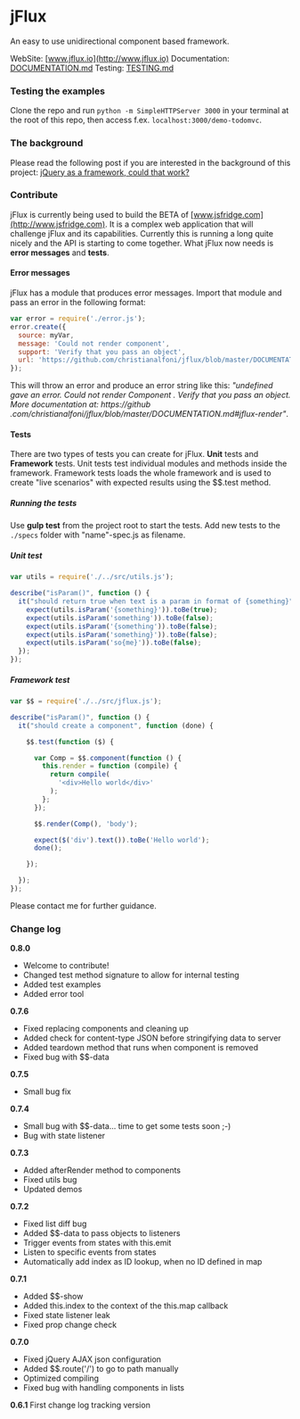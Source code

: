 # jFlux

An easy to use unidirectional component based framework.

WebSite: [www.jflux.io](http://www.jflux.io)
Documentation: [DOCUMENTATION.md](https://github.com/christianalfoni/jflux/blob/master/DOCUMENTATION.md)
Testing: [TESTING.md](https://github.com/christianalfoni/jflux/blob/master/TESTING.md)

### Testing the examples
Clone the repo and run `python -m SimpleHTTPServer 3000` in your terminal at the root of this repo, then access f.ex.
`localhost:3000/demo-todomvc`.

### The background
Please read the following post if you are interested in the background of this project: [jQuery as a framework, could that work?](http://christianalfoni.github.io/javascript/2014/09/08/jquery-as-a-framework-could-that-work.html)

### Contribute
jFlux is currently being used to build the BETA of [www.jsfridge.com](http://www.jsfridge.com). It is a complex web
application that will challenge jFlux and its capabilities. Currently this is running a long quite nicely and the API
is starting to come together. What jFlux now needs is **error messages** and **tests**.

#### Error messages
jFlux has a module that produces error messages. Import that module and pass an error in the following format:

```javascript
var error = require('./error.js');
error.create({
  source: myVar,
  message: 'Could not render component',
  support: 'Verify that you pass an object',
  url: 'https://github.com/christianalfoni/jflux/blob/master/DOCUMENTATION.md#jflux-render'
});
```

This will throw an error and produce an error string like this: *"undefined gave an error. Could not render Component
. Verify that you pass an object. More documentation at: https://github
.com/christianalfoni/jflux/blob/master/DOCUMENTATION.md#jflux-render"*.

#### Tests
There are two types of tests you can create for jFlux. **Unit** tests and **Framework** tests. Unit tests test
individual modules and methods inside the framework. Framework tests loads the whole framework and is used to create
"live scenarios" with expected results using the $$.test method.

##### Running the tests
Use **gulp test** from the project root to start the tests. Add new tests to the `./specs` folder with "name"-spec.js
 as filename.

##### Unit test
```javascript
var utils = require('./../src/utils.js');

describe("isParam()", function () {
  it("should return true when text is a param in format of {something}", function () {
    expect(utils.isParam('{something}')).toBe(true);
    expect(utils.isParam('something')).toBe(false);
    expect(utils.isParam('{something')).toBe(false);
    expect(utils.isParam('something}')).toBe(false);
    expect(utils.isParam('so{me}')).toBe(false);
  });
});
```
##### Framework test
```javascript
var $$ = require('./../src/jflux.js');

describe("isParam()", function () {
  it("should create a component", function (done) {

    $$.test(function ($) {

      var Comp = $$.component(function () {
        this.render = function (compile) {
          return compile(
            '<div>Hello world</div>'
          );
        };
      });

      $$.render(Comp(), 'body');

      expect($('div').text()).toBe('Hello world');
      done();

    });

  });
});
```
Please contact me for further guidance.

### Change log

**0.8.0**
- Welcome to contribute!
- Changed test method signature to allow for internal testing
- Added test examples
- Added error tool

**0.7.6**
- Fixed replacing components and cleaning up
- Added check for content-type JSON before stringifying data to server
- Added teardown method that runs when component is removed
- Fixed bug with $$-data

**0.7.5**
- Small bug fix

**0.7.4**
- Small bug with $$-data... time to get some tests soon ;-)
- Bug with state listener

**0.7.3**
- Added afterRender method to components
- Fixed utils bug
- Updated demos

**0.7.2**
- Fixed list diff bug
- Added $$-data to pass objects to listeners
- Trigger events from states with this.emit
- Listen to specific events from states
- Automatically add index as ID lookup, when no ID defined in map

**0.7.1**
- Added $$-show
- Added this.index to the context of the this.map callback
- Fixed state listener leak
- Fixed prop change check

**0.7.0**
- Fixed jQuery AJAX json configuration
- Added $$.route('/') to go to path manually
- Optimized compiling
- Fixed bug with handling components in lists

**0.6.1**
First change log tracking version

